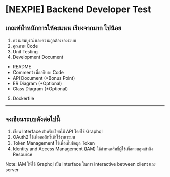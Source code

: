 # [NEXPIE] Backend Developer Test

## เกณฑ์น้ำหนักการให้คะแนน เรียงจากมาก ไปน้อย
1. ความสมบูรณ์ และความถูกต้องของระบบ
2. คุณภาพ Code
3. Unit Testing
4. Development Document
* README
* Comment เพื่ออธิบาย Code
* API Document (*Bonus Point)
* ER Diagram (*Optional)
* Class Diagram (*Optional)
5. Dockerfile

---

## จงเขียนระบบดังต่อไปนี้
1. เขียน Interface สำหรับเรียกใช้ API โดยใช้ Graphql
2. OAuth2 ใช้เพื่อขอสิทธิ์เข้าใช้งานระบบ
3. Token Management ใช้เพื่อเก็บข้อมูล Token
4. Identity and Access Management (IAM) ใช้กำหนดสิทธิ์ผู้ใช้เพื่อควบคุมเข้าถึง Resource

Note: IAM ให้ใช้ Graphql เป็น Interface ในการ interactive between client และ server